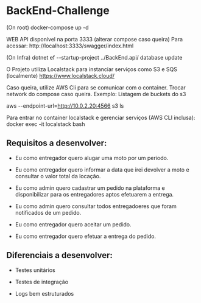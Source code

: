# BackEnd-Challenge

(On root)
docker-compose up -d

WEB API disponível na porta 3333 (alterar compose caso queira)
Para acessar: http://localhost:3333/swagger/index.html

(On Infra)
dotnet ef --startup-project ../BackEnd.api/ database update

O Projeto utiliza Localstack para instanciar serviços como S3 e SQS (localmente)
https://www.localstack.cloud/

Caso queira, utilize AWS Cli para se comunicar com o container.
Trocar network do compose caso queira.
Exemplo: Listagem de buckets do s3 

aws --endpoint-url=http://10.0.2.20:4566 s3 ls

Para entrar no container localstack e gerenciar serviços (AWS CLI inclusa): 
docker exec -it localstack bash


## Requisitos a desenvolver:

- Eu como entregador quero alugar uma moto por um período.

- Eu como entregador quero informar a data que irei devolver a moto e consultar o valor total da locação.

- Eu como admin quero cadastrar um pedido na plataforma e disponibilizar para os entregadores aptos efetuarem a entrega.

- Eu como admin quero consultar todos entregadoeres que foram notificados de um pedido.

- Eu como entregador quero aceitar um pedido.

- Eu como entregador quero efetuar a entrega do pedido.


## Diferenciais a desenvolver:

- Testes unitários

- Testes de integração

- Logs bem estruturados
